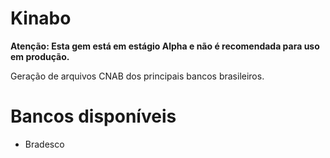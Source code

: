 # Kinabo

**Atenção: Esta gem está em estágio Alpha e não é recomendada para uso em produção.**

Geração de arquivos CNAB dos principais bancos brasileiros.

# Bancos disponíveis

 * Bradesco
